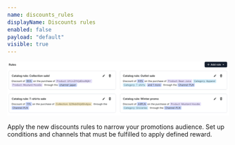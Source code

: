 ```yaml
---
name: discounts_rules
displayName: Discounts rules
enabled: false
payload: "default"
visible: true
---
```


![Discount rules](./images/discounts-list.png)

Apply the new discounts rules to narrow your promotions audience.
Set up conditions and channels that must be fulfilled to apply defined reward.
